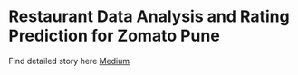# Restaurant Data Analysis and Rating Prediction for Zomato Pune

Find detailed story here [Medium](https://medium.com/@vinod.jagtap/restaurant-data-analysis-and-rating-prediction-for-zomato-pune-b3781a6fd13b)
